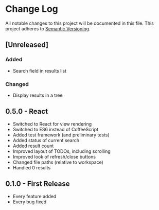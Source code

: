 # Change Log
All notable changes to this project will be documented in this file.
This project adheres to [Semantic Versioning](http://semver.org/).

## [Unreleased]
### Added
* Search field in results list

### Changed
* Display results in a tree

## 0.5.0 - React
* Switched to React for view rendering
* Switched to ES6 instead of CoffeeScript
* Added test framework (and preliminary tests)
* Added status of current search
* Added result count
* Improved layout of TODOs, including scrolling
* Improved look of refresh/close buttons
* Changed file paths (relative to workspace)
* Handled 0 results

## 0.1.0 - First Release
* Every feature added
* Every bug fixed
